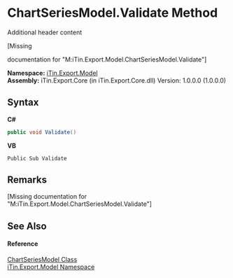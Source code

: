 # ChartSeriesModel.Validate Method 
Additional header content 

\[Missing <summary> documentation for "M:iTin.Export.Model.ChartSeriesModel.Validate"\]

**Namespace:**&nbsp;<a href="ef57ffcc-e95e-b212-5a46-9aa6f5a3511f">iTin.Export.Model</a><br />**Assembly:**&nbsp;iTin.Export.Core (in iTin.Export.Core.dll) Version: 1.0.0.0 (1.0.0.0)

## Syntax

**C#**<br />
``` C#
public void Validate()
```

**VB**<br />
``` VB
Public Sub Validate
```


## Remarks
\[Missing <remarks> documentation for "M:iTin.Export.Model.ChartSeriesModel.Validate"\]

## See Also


#### Reference
<a href="126b6bb2-e0b0-85c9-a613-b58ef9d2a6c5">ChartSeriesModel Class</a><br /><a href="ef57ffcc-e95e-b212-5a46-9aa6f5a3511f">iTin.Export.Model Namespace</a><br />